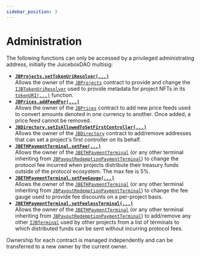```yaml
---
sidebar_position: 3
---
```

# Administration

The following functions can only be accessed by a privileged administrating address, initially the JuiceboxDAO multisig:

* **[`JBProjects.setTokenUriResolver(...)`](../api/contracts/jbprojects/write/settokenuriresolver.md)**\
  Allows the owner of the [`JBProjects`](../api/contracts/jbprojects/) contract to provide and change the [`IJBTokenUriResolver`](../api/interfaces/ijbtokenuriresolver.md) used to provide metadata for project NFTs in its [`tokenURI(...)`](../api/contracts/jbprojects/read/tokenuri.md) function.
  <br>
* **[`JBPrices.addFeedFor(...)`](../api/contracts/jbprices/write/addfeed.md)**\
  Allows the owner of the [`JBPrices`](../api/contracts/jbprices/) contract to add new price feeds used to convert amounts denoted in one currency to another. Once added, a price feed cannot be removed.
  <br>
* **[`JBDirectory.setIsAllowedToSetFirstController(...)`](../api/contracts/jbdirectory/write/setisallowedtosetfirstcontroller.md)**\
  Allows the owner of the [`JBDirectory`](../api/contracts/jbdirectory/) contract to add/remove addresses that can set a project's first controller on its behalf. 
  <br>
* **[`JBETHPaymentTerminal.setFee(...)`](../api/contracts/or-abstract/jbpayoutredemptionpaymentterminal/write/setfee.md)**\
  Allows the owner of the [`JBETHPaymentTerminal`](../api/contracts/or-payment-terminals/jbethpaymentterminal/) (or any other terminal inheriting from [`JBPayoutRedemptionPaymentTerminal`](../api/contracts/or-abstract/jbpayoutredemptionpaymentterminal/)) to change the protocol fee incurred when projects distribute their treasury funds outside of the protocol ecosystem. The max fee is 5%.
  <br>
* **[`JBETHPaymentTerminal.setFeeGauge(...)`](../api/contracts/or-abstract/jbpayoutredemptionpaymentterminal/write/setfeegauge.md)**\
  Allows the owner of the [`JBETHPaymentTerminal`](../api/contracts/or-payment-terminals/jbethpaymentterminal/) (or any other terminal inheriting from [`JBPayoutRedemptionPaymentTerminal`](../api/contracts/or-abstract/jbpayoutredemptionpaymentterminal/)) to change the fee gauge used to provide fee discounts on a per-project basis. 
  <br>
* **[`JBETHPaymentTerminal.setFeelessTerminal(...)`](../api/contracts/or-abstract/jbpayoutredemptionpaymentterminal/write/setfeelessterminal.md)**\
  Allows the owner of the [`JBETHPaymentTerminal`](../api/contracts/or-payment-terminals/jbethpaymentterminal/) (or any other terminal inheriting from [`JBPayoutRedemptionPaymentTerminal`](../api/contracts/or-abstract/jbpayoutredemptionpaymentterminal/)) to add/remove any other [`IJBTerminal`](../api/interfaces/ijbpaymentterminal.md) used by other projects from a list of terminals to which distributed funds can be sent without incurring protocol fees. 
  <br>

Ownership for each contract is managed independently and can be transferred to a new owner by the current owner.
